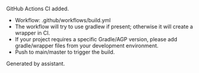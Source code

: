 GitHub Actions CI added.

- Workflow: .github/workflows/build.yml
- The workflow will try to use gradlew if present; otherwise it will create a wrapper in CI.
- If your project requires a specific Gradle/AGP version, please add gradle/wrapper files from your development environment.
- Push to main/master to trigger the build.

Generated by assistant.

